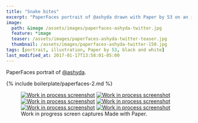 ```yaml
---
title: "Snake bites"
excerpt: "PaperFaces portrait of @ashyda drawn with Paper by 53 on an iPad."
image: 
  path: &image /assets/images/paperfaces-ashyda-twitter.jpg 
  feature: *image
  teaser: /assets/images/paperfaces-ashyda-twitter-teaser.jpg
  thumbnail: /assets/images/paperfaces-ashyda-twitter-150.jpg
tags: [portrait, illustration, Paper by 53, black and white]
last_modified_at: 2017-01-17T13:58:01-05:00
---
```


PaperFaces portrait of [@ashyda](http://twitter.com/ashyda).

{% include boilerplate/paperfaces-2.md %}

<figure class="third">
	<a href="/assets/images/paperfaces-ashyda-process-1-lg.jpg"><img src="/assets/images/paperfaces-ashyda-process-1-600.jpg" alt="Work in process screenshot"></a>
	<a href="/assets/images/paperfaces-ashyda-process-2-lg.jpg"><img src="/assets/images/paperfaces-ashyda-process-2-600.jpg" alt="Work in process screenshot"></a>
	<a href="/assets/images/paperfaces-ashyda-process-3-lg.jpg"><img src="/assets/images/paperfaces-ashyda-process-3-600.jpg" alt="Work in process screenshot"></a>
	<a href="/assets/images/paperfaces-ashyda-process-4-lg.jpg"><img src="/assets/images/paperfaces-ashyda-process-4-600.jpg" alt="Work in process screenshot"></a>
	<a href="/assets/images/paperfaces-ashyda-process-5-lg.jpg"><img src="/assets/images/paperfaces-ashyda-process-5-600.jpg" alt="Work in process screenshot"></a>
	<a href="/assets/images/paperfaces-ashyda-process-6-lg.jpg"><img src="/assets/images/paperfaces-ashyda-process-6-600.jpg" alt="Work in process screenshot"></a>
	<figcaption>Work in progress screen captures Made with Paper.</figcaption>
</figure>
